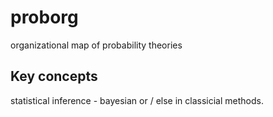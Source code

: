 # proborg
organizational map of probability theories

## Key concepts

statistical inference - bayesian or / else in classicial methods.
